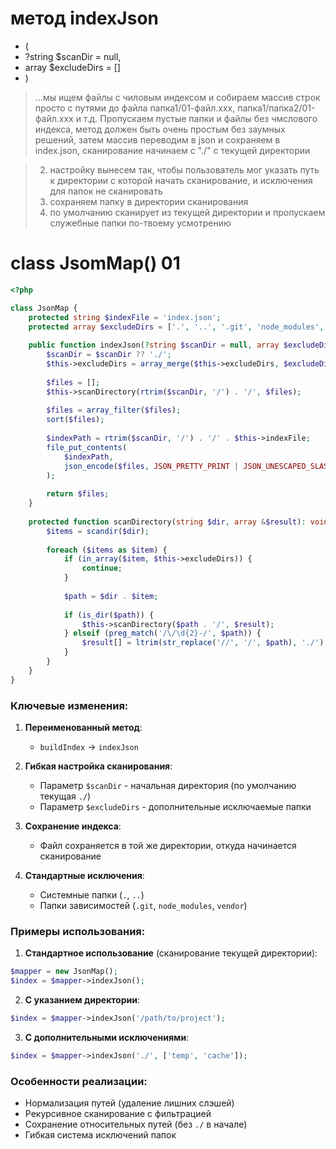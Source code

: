 # метод indexJson
- (
- ?string $scanDir = null, 
- array $excludeDirs = []
- )
> ...мы ищем файлы с чиловым индексом и собираем массив строк просто с путями до файла папка1/01-файл.ххх, папка1/папка2/01-файл.ххх и т.д.
>  Пропускаем пустые папки и файлы без чмслового индекса,
> метод должен быть очень простым без заумных решений,
> затем массив переводим в json и сохраняем в index.json, сканирование начинаем с "./" с текущей директории

> 2. настройку вынесем так, чтобы пользователь мог указать путь к директории с которой начать сканирование, и исключения для папок не сканировать
> 3. сохраняем папку в директории сканирования
> 4. по умолчанию сканирует из текущей директории и пропускаем служебные папки по-твоему усмотрению

# class JsomMap() 01

```php
<?php

class JsonMap {
    protected string $indexFile = 'index.json';
    protected array $excludeDirs = ['.', '..', '.git', 'node_modules', 'vendor'];
    
    public function indexJson(?string $scanDir = null, array $excludeDirs = []): array {
        $scanDir = $scanDir ?? './';
        $this->excludeDirs = array_merge($this->excludeDirs, $excludeDirs);
        
        $files = [];
        $this->scanDirectory(rtrim($scanDir, '/') . '/', $files);
        
        $files = array_filter($files);
        sort($files);
        
        $indexPath = rtrim($scanDir, '/') . '/' . $this->indexFile;
        file_put_contents(
            $indexPath,
            json_encode($files, JSON_PRETTY_PRINT | JSON_UNESCAPED_SLASHES)
        );
        
        return $files;
    }
    
    protected function scanDirectory(string $dir, array &$result): void {
        $items = scandir($dir);
        
        foreach ($items as $item) {
            if (in_array($item, $this->excludeDirs)) {
                continue;
            }
            
            $path = $dir . $item;
            
            if (is_dir($path)) {
                $this->scanDirectory($path . '/', $result);
            } elseif (preg_match('/\/\d{2}-/', $path)) {
                $result[] = ltrim(str_replace('//', '/', $path), './');
            }
        }
    }
}
```

### Ключевые изменения:

1. **Переименованный метод**:
   - `buildIndex` → `indexJson`

2. **Гибкая настройка сканирования**:
   - Параметр `$scanDir` - начальная директория (по умолчанию текущая `./`)
   - Параметр `$excludeDirs` - дополнительные исключаемые папки

3. **Сохранение индекса**:
   - Файл сохраняется в той же директории, откуда начинается сканирование

4. **Стандартные исключения**:
   - Системные папки (`.`, `..`)
   - Папки зависимостей (`.git`, `node_modules`, `vendor`)

### Примеры использования:

1. **Стандартное использование** (сканирование текущей директории):
```php
$mapper = new JsonMap();
$index = $mapper->indexJson();
```

2. **С указанием директории**:
```php
$index = $mapper->indexJson('/path/to/project');
```

3. **С дополнительными исключениями**:
```php
$index = $mapper->indexJson('./', ['temp', 'cache']);
```

### Особенности реализации:
- Нормализация путей (удаление лишних слэшей)
- Рекурсивное сканирование с фильтрацией
- Сохранение относительных путей (без `./` в начале)
- Гибкая система исключений папок
